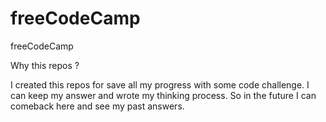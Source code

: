 # freeCodeCamp

freeCodeCamp

Why this repos ?

I created this repos for save all my progress with some code challenge. I can keep my answer and wrote my thinking process. So in the future I can comeback here and see my past answers.
